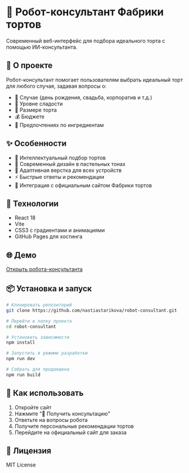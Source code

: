 # 🤖 Робот-консультант Фабрики тортов

Современный веб-интерфейс для подбора идеального торта с помощью ИИ-консультанта.

## 🍰 О проекте

Робот-консультант помогает пользователям выбрать идеальный торт для любого случая, задавая вопросы о:
- 🎉 Случае (день рождения, свадьба, корпоратив и т.д.)
- 🍯 Уровне сладости
- 📏 Размере торта
- 💰 Бюджете
- 🍫 Предпочтениях по ингредиентам

## ✨ Особенности

- 🤖 Интеллектуальный подбор тортов
- 🎨 Современный дизайн в пастельных тонах
- 📱 Адаптивная верстка для всех устройств
- ⚡ Быстрые ответы и рекомендации
- 🔗 Интеграция с официальным сайтом Фабрики тортов

## 🚀 Технологии

- React 18
- Vite
- CSS3 с градиентами и анимациями
- GitHub Pages для хостинга

## 🌐 Демо

[Открыть робота-консультанта](https://starikovanastia-lgtm.github.io/robot-consultant)

## 📦 Установка и запуск

```bash
# Клонировать репозиторий
git clone https://github.com/nastiastarikova/robot-consultant.git

# Перейти в папку проекта
cd robot-consultant

# Установить зависимости
npm install

# Запустить в режиме разработки
npm run dev

# Собрать для продакшена
npm run build
```

## 🎯 Как использовать

1. Откройте сайт
2. Нажмите "🤖 Получить консультацию"
3. Ответьте на вопросы робота
4. Получите персональные рекомендации тортов
5. Перейдите на официальный сайт для заказа

## 📄 Лицензия

MIT License
